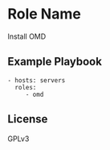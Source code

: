 Role Name
=========

Install OMD


Example Playbook
----------------

    - hosts: servers
      roles:
         - omd

License
-------

GPLv3
